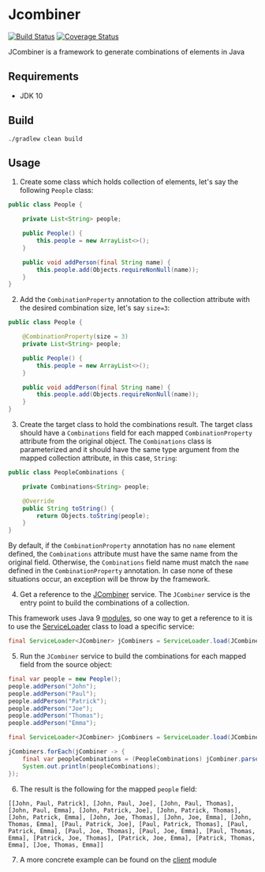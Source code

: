 # Jcombiner

[![Build Status](https://travis-ci.org/rnaufal/jcombiner.svg?branch=master)](https://travis-ci.org/rnaufal/jcombiner)
[![Coverage Status](https://coveralls.io/repos/github/rnaufal/jcombiner/badge.svg?branch=master)](https://coveralls.io/github/rnaufal/jcombiner?branch=master)

JCombiner is a framework to generate combinations of elements in Java

## Requirements

* JDK 10

## Build

```Shell
./gradlew clean build
```
## Usage

1. Create some class which holds collection of elements, let's say the following `People` class:

```java
public class People {

    private List<String> people;

    public People() {
        this.people = new ArrayList<>();
    }

    public void addPerson(final String name) {
        this.people.add(Objects.requireNonNull(name));
    }
}
```
2. Add the `CombinationProperty` annotation to the collection attribute with the desired combination size, let's say `size=3`:

```java
public class People {

    @CombinationProperty(size = 3)
    private List<String> people;

    public People() {
        this.people = new ArrayList<>();
    }

    public void addPerson(final String name) {
        this.people.add(Objects.requireNonNull(name));
    }
}
```

3. Create the target class to hold the combinations result. The target class should have a `Combinations` field for each mapped `CombinationProperty` attribute from the original object. The `Combinations` class is parameterized and it should have the same type argument from the mapped collection attribute, in this case, `String`:

```java
public class PeopleCombinations {

    private Combinations<String> people;

    @Override
    public String toString() {
        return Objects.toString(people);
    }
}
```
By default, if the `CombinationProperty` annotation has no `name` element defined, the `Combinations` attribute must have the same name from the original field. Otherwise, the `Combinations` field name must match the `name` defined in the `CombinationProperty` annotation. In case none of these situations occur, an exception will be throw by the framework.

4. Get a reference to the [JCombiner](https://github.com/rnaufal/jcombiner/blob/master/api/src/main/java/br/com/rnaufal/jcombiner/api/JCombiner.java) service. The `JCombiner` service is the entry point to build the combinations of a collection. 

This framework uses Java 9 [modules](https://www.oracle.com/corporate/features/understanding-java-9-modules.html), so one way to get a reference to it is to use the [ServiceLoader](https://docs.oracle.com/javase/10/docs/api/java/util/ServiceLoader.html) class to load a specific service:

```java
final ServiceLoader<JCombiner> jCombiners = ServiceLoader.load(JCombiner.class);
```

5. Run the `JCombiner` service to build the combinations for each mapped field from the source object:

```java
final var people = new People();
people.addPerson("John");
people.addPerson("Paul");
people.addPerson("Patrick");
people.addPerson("Joe");
people.addPerson("Thomas");
people.addPerson("Emma");

final ServiceLoader<JCombiner> jCombiners = ServiceLoader.load(JCombiner.class);

jCombiners.forEach(jCombiner -> {
    final var peopleCombinations = (PeopleCombinations) jCombiner.parseCombinations(people, PeopleCombinations.class);
    System.out.println(peopleCombinations);
});
```

6. The result is the following for the mapped `people` field:

```[[John, Paul, Patrick], [John, Paul, Joe], [John, Paul, Thomas], [John, Paul, Emma], [John, Patrick, Joe], [John, Patrick, Thomas], [John, Patrick, Emma], [John, Joe, Thomas], [John, Joe, Emma], [John, Thomas, Emma], [Paul, Patrick, Joe], [Paul, Patrick, Thomas], [Paul, Patrick, Emma], [Paul, Joe, Thomas], [Paul, Joe, Emma], [Paul, Thomas, Emma], [Patrick, Joe, Thomas], [Patrick, Joe, Emma], [Patrick, Thomas, Emma], [Joe, Thomas, Emma]]```

7. A more concrete example can be found on the [client](https://github.com/rnaufal/jcombiner/tree/master/client) module
